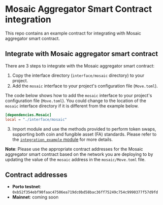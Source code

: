# Mosaic Aggregator Smart Contract integration

This repo contains an example contract for integrating with Mosaic aggregator smart contract. 

## Integrate with Mosaic aggregator smart contract

There are 3 steps to integrate with the Mosaic aggregator smart contract:

1. Copy the interface directory (`interface/mosaic` directory) to your project.
2. Add the `mosaic` interface to your project's configuration file (`Move.toml`).

The code below shows how to add the `mosaic` interface to your project's configuration file (`Move.toml`). You could change to the location of the `mosaic` interface directory if it is different from the example below.

```toml
[dependencies.Mosaic]
local = "./interface/mosaic"
```

3. Import module and use the methods provided to perform token swaps, supporting both coin and fungible asset (FA) standards. Please refer to the [`integration_example` module](./sources/integration_example.move) for more details.

**Note**: Please use the appropriate contract addresses for the Mosaic aggregator smart contract based on the network you are deploying to by updating the value of the `mosaic` address in the `mosaic/Move.toml` file.

## Contract addresses

- **Porto testnet**: `0xb52f354ebf90faac47506ea719dc0bd58bac36ff75249c754c9990377f57d9fd`
- **Mainnet**: coming soon
